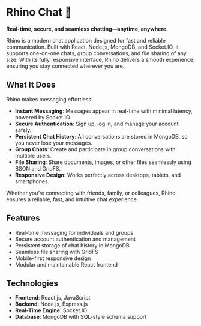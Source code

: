# Rhino Chat 🚀

**Real-time, secure, and seamless chatting—anytime, anywhere.**  

Rhino is a modern chat application designed for fast and reliable communication. Built with React, Node.js, MongoDB, and Socket.IO, it supports one-on-one chats, group conversations, and file sharing of any size. With its fully responsive interface, Rhino delivers a smooth experience, ensuring you stay connected wherever you are.

## What It Does

Rhino makes messaging effortless:

- **Instant Messaging**: Messages appear in real-time with minimal latency, powered by Socket.IO.  
- **Secure Authentication**: Sign up, log in, and manage your account safely.  
- **Persistent Chat History**: All conversations are stored in MongoDB, so you never lose your messages.  
- **Group Chats**: Create and participate in group conversations with multiple users.  
- **File Sharing**: Share documents, images, or other files seamlessly using BSON and GridFS.  
- **Responsive Design**: Works perfectly across desktops, tablets, and smartphones.  

Whether you’re connecting with friends, family, or colleagues, Rhino ensures a reliable, fast, and intuitive chat experience.

## Features

- Real-time messaging for individuals and groups  
- Secure account authentication and management  
- Persistent storage of chat history in MongoDB  
- Seamless file sharing with GridFS  
- Mobile-first responsive design  
- Modular and maintainable React frontend  

## Technologies

- **Frontend**: React.js, JavaScript  
- **Backend**: Node.js, Express.js  
- **Real-Time Engine**: Socket.IO  
- **Database**: MongoDB with SQL-style schema support  

